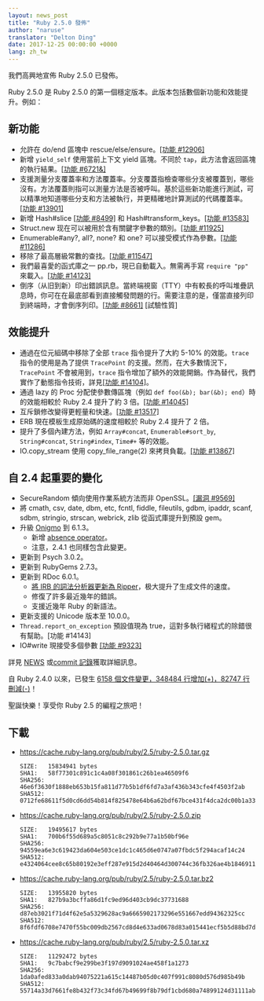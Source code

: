 ```yaml
---
layout: news_post
title: "Ruby 2.5.0 發佈"
author: "naruse"
translator: "Delton Ding"
date: 2017-12-25 00:00:00 +0000
lang: zh_tw
---
```


我們高興地宣佈 Ruby 2.5.0 已發佈。

Ruby 2.5.0 是 Ruby 2.5.0 的第一個穩定版本。此版本包括數個新功能和效能提升。例如：

## 新功能

* 允許在 do/end 區塊中 rescue/else/ensure。[[功能 #12906]](https://bugs.ruby-lang.org/issues/12906)
* 新增 `yield_self` 使用當前上下文 yield 區塊。不同於 `tap`，此方法會返回區塊的執行結果。[[功能 #6721&]](https://bugs.ruby-lang.org/issues/6721)
* 支援測量分支覆蓋率和方法覆蓋率。分支覆蓋指檢查哪些分支被覆蓋到，哪些沒有。方法覆蓋則指可以測量方法是否被呼叫。基於這些新功能進行測試，可以精準地知道哪些分支和方法被執行，并更精確地計算測試的代碼覆蓋率。[[功能 #13901]](https://bugs.ruby-lang.org/issues/13901)
* 新增 Hash#slice [[功能 #8499]](https://bugs.ruby-lang.org/issues/8499) 和 Hash#transform_keys。[[功能 #13583]](https://bugs.ruby-lang.org/issues/13583)
* Struct.new 现在可以被用於含有關鍵字參數的類別。[[功能 #11925]](https://bugs.ruby-lang.org/issues/11925)
* Enumerable#any?, all?, none? 和 one? 可以接受模式作為參數。[[功能 #11286]](https://bugs.ruby-lang.org/issues/11286)
* 移除了最高層級常數的查找。[[功能 #11547]](https://bugs.ruby-lang.org/issues/11547)
* 我們最喜愛的函式庫之一 pp.rb，現已自動載入。無需再手寫 `require "pp"` 來載入。[[功能 #14123]](https://bugs.ruby-lang.org/issues/14123)
* 倒序（从旧到新）印出錯誤訊息。當終端視窗（TTY）中有較長的呼叫堆疊訊息時，你可在在最底部看到直接觸發問題的行。需要注意的是，僅當直接列印到終端時，才會倒序列印。[[功能 #8661]](https://bugs.ruby-lang.org/issues/8661) [試驗性質]

## 效能提升

* 通過在位元組碼中移除了全部 `trace` 指令提升了大約 5-10% 的效能。`trace` 指令的使用是為了提供 `TracePoint` 的支援。然而，在大多數情況下，`TracePoint` 不會被用到，`trace` 指令增加了額外的效能開銷。作為替代，我們實作了動態指令技術，詳見[[功能 #14104]](https://bugs.ruby-lang.org/issues/14104)。
* 通過 lazy 的 Proc 分配使參數傳區塊（例如 `def foo(&b); bar(&b); end`）時的效能相較於 Ruby 2.4 提升了約 3 倍。[[功能 #14045]](https://bugs.ruby-lang.org/issues/14045)
* 互斥鎖修改變得更輕量和快速。[[功能 #13517]](https://bugs.ruby-lang.org/issues/13517)
* ERB 現在模板生成原始碼的速度相較於 Ruby 2.4 提升了 2 倍。
* 提升了多個內建方法，例如 `Array#concat`, `Enumerable#sort_by`, `String#concat`, `String#index`, `Time#+` 等的效能。
* IO.copy\_stream 使用 copy\_file\_range(2) 來拷貝負載。[[功能 #13867]](https://bugs.ruby-lang.org/issues/13867)

## 自 2.4 起重要的變化

* SecureRandom 傾向使用作業系統方法而非 OpenSSL。[[漏洞 #9569]]((https://bugs.ruby-lang.org/issues/9569))
* 將 cmath, csv, date, dbm, etc, fcntl, fiddle, fileutils, gdbm, ipaddr, scanf, sdbm, stringio, strscan, webrick, zlib 從函式庫提升到預設 gem。
* 升級 [Onigmo](https://github.com/k-takata/Onigmo/) 到 6.1.3。
  * 新增 [absence operator](https://github.com/k-takata/Onigmo/issues/87)。
  * 注意，2.4.1 也同樣包含此變更。
* 更新到 Psych 3.0.2。
* 更新到 RubyGems 2.7.3。
* 更新到 RDoc 6.0.1。
  * [將 IRB 的詞法分析器更新為 Ripper](https://github.com/ruby/rdoc/pull/512)，极大提升了生成文件的速度。
  * 修復了許多最近幾年的錯誤。
  * 支援近幾年 Ruby 的新語法。
* 更新支援的 Unicode 版本至 10.0.0。
* `Thread.report_on_exception` 預設值現為 true，這對多執行緒程式的除錯很有幫助。[功能 #14143]
* IO#write 現接受多個參數 [[功能 #9323]](https://bugs.ruby-lang.org/issues/9323)

詳見 [NEWS](https://github.com/ruby/ruby/blob/v2_5_0/NEWS) 或[commit 記錄](https://github.com/ruby/ruby/compare/v2_4_0...v2_5_0)獲取詳細訊息。

自 Ruby 2.4.0 以來，已發生 [6158 個文件變更，348484 行增加(+)，82747 行刪減(-)](https://github.com/ruby/ruby/compare/v2_4_0...v2_5_0)！

聖誕快樂！享受你 Ruby 2.5 的編程之旅吧！

## 下載

* <https://cache.ruby-lang.org/pub/ruby/2.5/ruby-2.5.0.tar.gz>

      SIZE:   15834941 bytes
      SHA1:   58f77301c891c1c4a08f301861c26b1ea46509f6
      SHA256: 46e6f3630f1888eb653b15fa811d77b5b1df6fd7a3af436b343cfe4f4503f2ab
      SHA512: 0712fe68611f5d0cd6dd54b814f825478e64b6a62bdf67bce431f4dca2dc00b1a33f77bebfbcd0a151118a1152554ab457decde435b424aa1f004bc0aa40580d

* <https://cache.ruby-lang.org/pub/ruby/2.5/ruby-2.5.0.zip>

      SIZE:   19495617 bytes
      SHA1:   700b6f55d689a5c8051c8c292b9e77a1b50bf96e
      SHA256: 94559ea6e3c619423da604e503ce1dc1c465d6e0747a07fbdc5f294acaf14c24
      SHA512: e4324064cee8c65b80192e3eff287e915d2d40464d300744c36fb326ae4b1846911400a99d4332192d8a217009d3a5209b43eb5e8bc0b739035bef89cc493e84

* <https://cache.ruby-lang.org/pub/ruby/2.5/ruby-2.5.0.tar.bz2>

      SIZE:   13955820 bytes
      SHA1:   827b9a3bcffa86d1fc9ed96d403cb9dc37731688
      SHA256: d87eb3021f71d4f62e5a5329628ac9a6665902173296e551667edd94362325cc
      SHA512: 8f6fdf6708e7470f55bc009db2567cd8d4e633ad0678d83a015441ecf5b5d88bd7da8fb8533a42157ff83b74d00b6dc617d39bbb17fc2c6c12287a1d8eaa0f2c

* <https://cache.ruby-lang.org/pub/ruby/2.5/ruby-2.5.0.tar.xz>

      SIZE:   11292472 bytes
      SHA1:   9c7babcf9e299be3f197d9091024ae458f1a1273
      SHA256: 1da0afed833a0dab94075221a615c14487b05d0c407f991c8080d576d985b49b
      SHA512: 55714a33d7661fe8b432f73c34fd67b49699f8b79df1cbd680a74899124d31111ab0f444677672aac1ba725820182940d485efb2db0bf2bc96737c5d40c54578
